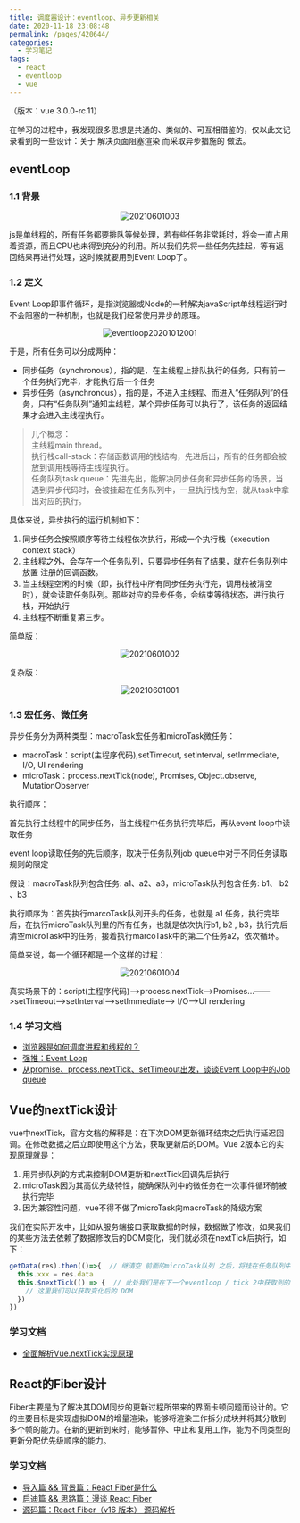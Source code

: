 ```yaml
---
title: 调度器设计：eventloop、异步更新相关
date: 2020-11-18 23:08:48
permalink: /pages/420644/
categories:
  - 学习笔记
tags:
  - react
  - eventloop
  - vue
---
```


（版本：vue 3.0.0-rc.11）

在学习的过程中，我发现很多思想是共通的、类似的、可互相借鉴的，仅以此文记录看到的一些设计：关于 解决页面阻塞渲染 而采取异步措施的 做法。

## eventLoop

### 1.1 背景
<p align="center"><img src="./20210601003.png" alt="20210601003"></p>
js是单线程的，所有任务都要排队等候处理，若有些任务非常耗时，将会一直占用着资源，而且CPU也未得到充分的利用。所以我们先将一些任务先挂起，等有返回结果再进行处理，这时候就要用到Event Loop了。

### 1.2 定义

Event Loop即事件循环，是指浏览器或Node的一种解决javaScript单线程运行时不会阻塞的一种机制，也就是我们经常使用异步的原理。

<p align="center"><img src="./eventloop20201012001.png" alt="eventloop20201012001"></p>

于是，所有任务可以分成两种：
- 同步任务（synchronous），指的是，在主线程上排队执行的任务，只有前一个任务执行完毕，才能执行后一个任务
- 异步任务（asynchronous），指的是，不进入主线程、而进入“任务队列”的任务，只有“任务队列”通知主线程，某个异步任务可以执行了，该任务的返回结果才会进入主线程执行。

> 几个概念：<br />主线程main thread。 <br />执行栈call-stack：存储函数调用的栈结构，先进后出，所有的任务都会被放到调用栈等待主线程执行。<br />任务队列task queue：先进先出，能解决同步任务和异步任务的场景，当遇到异步代码时，会被挂起在任务队列中，一旦执行栈为空，就从task中拿出对应的执行。

具体来说，异步执行的运行机制如下：
1. 同步任务会按照顺序等待主线程依次执行，形成一个执行栈（execution context stack）
2. 主线程之外，会存在一个任务队列，只要异步任务有了结果，就在任务队列中放置 注册的回调函数。
3. 当主线程空闲的时候（即，执行栈中所有同步任务执行完，调用栈被清空时），就会读取任务队列。那些对应的异步任务，会结束等待状态，进行执行栈，开始执行
4. 主线程不断重复第三步。

简单版：
<p align="center"><img src="./20210601002.png" alt="20210601002"></p>

复杂版：
<p align="center"><img src="./20210601001.png" alt="20210601001"></p>


### 1.3 宏任务、微任务

异步任务分为两种类型：macroTask宏任务和microTask微任务：

- macroTask：script(主程序代码),setTimeout, setInterval, setImmediate, I/O, UI rendering
- microTask：process.nextTick(node), Promises, Object.observe, MutationObserver

执行顺序：

首先执行主线程中的同步任务，当主线程中任务执行完毕后，再从event loop中读取任务

event loop读取任务的先后顺序，取决于任务队列job queue中对于不同任务读取规则的限定

假设：macroTask队列包含任务: a1、a2、a3，microTask队列包含任务: b1、 b2 、b3

执行顺序为：首先执行marcoTask队列开头的任务，也就是 a1 任务，执行完毕后，在执行microTask队列里的所有任务，也就是依次执行b1, b2 , b3，执行完后清空microTask中的任务，接着执行marcoTask中的第二个任务a2，依次循环。

简单来说，每一个循环都是一个这样的过程：
<p align="center"><img src="./20210601004.png" alt="20210601004"></p>

真实场景下的：script(主程序代码)—>process.nextTick—>Promises…——>setTimeout——>setInterval——>setImmediate——> I/O——>UI rendering

### 1.4 学习文档
- [浏览器是如何调度进程和线程的？](https://mp.weixin.qq.com/s?__biz=MzI0MzIyMDM5Ng==&mid=2649830221&idx=2&sn=80bb5cc0a17a73a2dca5f222bd1ba6ae&chksm=f175f98ec60270984f1507b5744a2302790889c5ce50dba54a98c62d4db11b1612c90e986239&mpshare=1&scene=23&srcid=101002qEoigfog338K3PNHRe&sharer_sharetime=1602305091677&sharer_shareid=240280dad34afa83333ba12be4c57ba8#rd)
- [强推：Event Loop](https://juejin.im/post/6844903764202094606)
- [从promise、process.nextTick、setTimeout出发，谈谈Event Loop中的Job queue](https://blog.csdn.net/liwusen/article/details/79509288)



## Vue的nextTick设计

vue中nextTick，官方文档的解释是：在下次DOM更新循环结束之后执行延迟回调。在修改数据之后立即使用这个方法，获取更新后的DOM。Vue 2版本它的实现原理就是：

1. 用异步队列的方式来控制DOM更新和nextTick回调先后执行
2. microTask因为其高优先级特性，能确保队列中的微任务在一次事件循环前被执行完毕
3. 因为兼容性问题，vue不得不做了microTask向macroTask的降级方案

我们在实际开发中，比如从服务端接口获取数据的时候，数据做了修改，如果我们的某些方法去依赖了数据修改后的DOM变化，我们就必须在nextTick后执行，如下：

```js
getData(res).then(()=>{  // 继清空 前面的microTask队列 之后，将挂在任务队列中的 macroTask之一ajax回调 放到执行栈，主线程继续执行这个ajax回调后的结果。若此时microTask、macroTask都已清空，UI渲染更新。即tick 1
  this.xxx = res.data
  this.$nextTick(() => {  // 此处我们是在下一个eventloop / tick 2中获取到的 变化后的dom元素了 
    // 这里我们可以获取变化后的 DOM
  })
})
```

### 学习文档
- [全面解析Vue.nextTick实现原理](https://juejin.cn/post/6844903590293684231)

## React的Fiber设计

Fiber主要是为了解决其DOM同步的更新过程所带来的界面卡顿问题而设计的。它的主要目标是实现虚拟DOM的增量渲染，能够将渲染工作拆分成块并将其分散到多个帧的能力。在新的更新到来时，能够暂停、中止和复用工作，能为不同类型的更新分配优先级顺序的能力。

### 学习文档
- [导入篇 && 背景篇：React Fiber是什么](https://zhuanlan.zhihu.com/p/26027085)
- [启迪篇 && 思路篇：漫谈 React Fiber](https://juejin.cn/post/6906676903302709262)
- [源码篇：React Fiber（v16 版本） 源码解析](https://juejin.cn/post/6859528127010471949)





